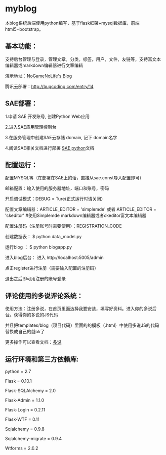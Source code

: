 # myblog
本blog系统后端使用python编写，基于flask框架+mysql数据库，前端html5+bootstrap。

基本功能：
---------
支持后台管理与登录，管理文章，分类，标签，用户，文件，友链等，支持富文本编辑器或markdown编辑器进行文章编辑

演示地址：[NoGameNoLife's Blog](http://bugcoding.com)

腾讯云部署：http://bugcoding.com/entry/14


SAE部署：
----------------
1.申请 SAE 开发账号, 创建Python Web应用

2.进入SAE应用管理控制台

3.在服务管理中创建SAE云存储 domain, 记下 domain名字

4.阅读SAE相关文档进行部署 [SAE python](http://sae.sina.com.cn/doc/python/index.html)文档

配置运行：
----------
配置MYSQL等（在部署在SAE上的话，直接从sae.const导入配置即可）

邮箱配置：输入使用的服务器地址，端口和账号，密码

开启调试模式：DEBUG = Ture(正式运行时请关闭）

配置文章编辑器：ARTICLE_EDITOR = 'simplemde' 或者 ARTICLE_EDITOR = 'ckeditor' #使用Simplemde markdown编辑器或者ckeditor富文本编辑器

配置注册码（注册账号时需要使用）：REGISTRATION_CODE

创建数据表： $ python data_model.py

运行blog ： $ python blogapp.py
 
进入blog后台：
进入 http://localhost:5005/admin

点击register进行注册（需要输入配置的注册码）

退出之后即可用注册的账号登录


评论使用的多说评论系统：
-------------------
使用方法：注册多说，在首页里面选择我要安装，填写好资料。进入你的多说后台。获得你的多说的JS代码

并且把templates/blog（项目代码）里面的的模板（.html）中使用多说JS的代码替换成自己的就ok了

更多操作可以查看文档：[多说](http://dev.duoshuo.com/docs)


运行环境和第三方依赖库:
------------
python = 2.7

Flask = 0.10.1

Flask-SQLAlchemy = 2.0

Flask-Admin = 1.1.0

Flask-Login = 0.2.11

Flask-WTF = 0.11

Sqlalchemy = 0.9.8

Sqlalchemy-migrate = 0.9.4

Wtforms = 2.0.2

